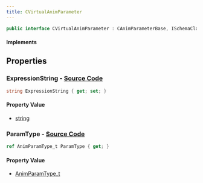 ```yaml
---
title: CVirtualAnimParameter
---
```


```csharp
public interface CVirtualAnimParameter : CAnimParameterBase, ISchemaClass<CAnimParameterBase>, ISchemaClass<CVirtualAnimParameter>, ISchemaField, ISchemaClass, INativeHandle
```

#### Implements

## Properties

### **ExpressionString** - [Source Code](https://github.com/swiftly-solution/swiftlys2/blob/main/managed/src/SwiftlyS2.Generated/Schemas/Interfaces/CVirtualAnimParameter.cs#L16)

```csharp
string ExpressionString { get; set; }
```

#### Property Value

- [string](https://learn.microsoft.com/dotnet/api/system.string)

### **ParamType** - [Source Code](https://github.com/swiftly-solution/swiftlys2/blob/main/managed/src/SwiftlyS2.Generated/Schemas/Interfaces/CVirtualAnimParameter.cs#L18)

```csharp
ref AnimParamType_t ParamType { get; }
```

#### Property Value

- [AnimParamType_t](/docs/api/shared/schemadefinitions/animparamtype_t)

